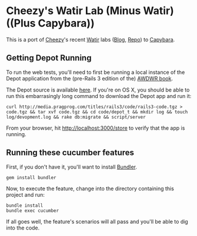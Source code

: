 # Cheezy's Watir Lab (Minus Watir) ((Plus Capybara))

This is a port of [Cheezy](http://twitter.com/chzy)'s recent [Watir](http://watir.com/) labs ([Blog](http://www.cheezyworld.com/2010/12/16/ui-tests-putting-it-all-together/), [Repo](https://github.com/cheezy/uitesting_blog)) to [Capybara](https://github.com/jnicklas/capybara).

## Getting Depot Running

To run the web tests, you'll need to first be running a local instance of the Depot application from the (pre-Rails 3 edition of the) [AWDWR book](http://pragprog.com/titles/rails3). 

The Depot source is available [here](http://pragprog.com/titles/rails3/source_code). If you're on OS X, you should be able to run this embarrasingly long command to download the Depot app and run it:

    curl http://media.pragprog.com/titles/rails3/code/rails3-code.tgz > code.tgz && tar xvf code.tgz && cd code/depot_t && mkdir log && touch log/devopment.log && rake db:migrate && script/server
    
From your browser, hit [http://localhost:3000/store](http://localhost:3000/store) to verify that the app is running.

## Running these cucumber features

First, if you don't have it, you'll want to install [Bundler](http://gembundler.com/).

    gem install bundler
    
Now, to execute the feature, change into the directory containing this project and run:

    bundle install
    bundle exec cucumber
    
If all goes well, the feature's scenarios will all pass and you'll be able to dig into the code.
    
    